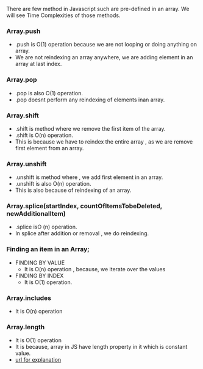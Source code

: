 There are few method in Javascript such are pre-defined in an array. 
We will see Time Complexities of those methods.  


### Array.push
- .push is O(1) operation because we are not looping or doing anything on array.
- We are not reindexing an array anywhere, we are adding element in an array at last index.

### Array.pop
- .pop is also O(1) operation.
- .pop doesnt perform any reindexing of elements inan array.

### Array.shift 
- .shift is method where we remove the first item of the array.
- .shift is O(n) operation.
- This is because we have to reindex the entire array , as we are remove first element from an array. 

### Array.unshift
- .unshift is method where , we add first element in an array.
-  .unshift is also O(n) operation.
- This is also because of reindexing of an array.

### Array.splice(startIndex, countOfItemsTobeDeleted, newAdditionalItem)
- .splice isO (n) operation. 
- In splice after addition or removal , we do reindexing. 

### Finding an item in an Array;
- FINDING BY VALUE 
    - It is O(n) operation , because, we iterate over the values 
- FINDING BY INDEX
    - It is O(1) operation.

### Array.includes
- It is O(n) operation

### Array.length 
- It is O(1) operation 
- It is because, array in JS have length property in it which is constant value. 
- [url for explanation](https://stackoverflow.com/questions/32850662/time-complexity-of-javascripts-array-length)